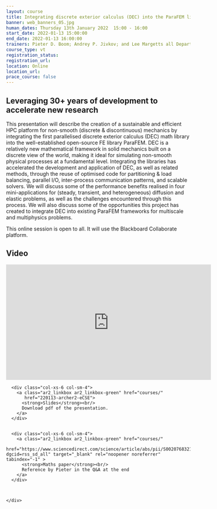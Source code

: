 ```yaml
---
layout: course
title: Integrating discrete exterior calculus (DEC) into the ParaFEM library
banner: web_banners_05.jpg
human_dates: Thursday 13th January 2022  15:00 - 16:00 
start_date: 2022-01-13 15:00:00
end_date: 2022-01-13 16:00:00
trainers: Pieter D. Boom; Andrey P. Jivkov; and Lee Margetts all Department of MACE, University of Manchester.
course_type: vt
registration_status:
registration_url:
location: Online
location_url:
prace_course: false
---
```


## Leveraging 30+ years of development to accelerate new research

This presentation will describe the creation of a sustainable and efficient HPC platform for non-smooth (discrete & discontinuous) mechanics by integrating the first parallelised discrete exterior calculus (DEC) math library into the well-established open-source FE library ParaFEM. DEC is a relatively new mathematical framework in solid mechanics built on a discrete view of the world, making it ideal for simulating non-smooth physical processes at a fundamental level. Integrating the libraries has accelerated the development and application of DEC, as well as related methods, through the reuse of optimised code for partitioning & load balancing, parallel I/O, inter-process communication patterns, and scalable solvers. We will discuss some of the performance benefits realised in four mini-applications for (steady, transient, and heterogeneous) diffusion and elastic problems, as well as the challenges encountered through this process. We will also discuss some of the opportunities this project has created to integrate DEC into existing ParaFEM frameworks for multiscale and multiphysics problems.


This online session is open to all. It will use the Blackboard Collaborate platform.



<section id="service">

<!--
  <div class="row ">	

      <div class="col-xs-6 col-sm-4">
        <a class="ar2_linkbox ar2_linkbox-teal" 
          href="https://eu.bbcollab.com/guest/d8286b77c1594e81b354d4fd39b4e81e">
          <strong>Join Session</strong><br/>
          Join this online session in your browser
        </a>
      </div>

      <div class="col-xs-6 col-sm-4">
        <a class="ar2_linkbox ar2_linkbox-green" href="courses/"
           href="myevents.ics">
          <strong>Add to Calendar</strong><br/>
          Download ICS file to add this event to your calendar complete with join link
        </a>
      </div>

											
    </div>

-->



<h2><a name="video">Video</a></h2>

<div>

<iframe title="Video"  width="560" height="315" src="https://www.youtube.com/embed/daX1FY6CRq8" frameborder="0" allow="accelerometer; autoplay; encrypted-media; gyroscope; picture-in-picture" allowfullscreen></iframe>

</div>





<section id="service">
  <div class="container">
    <div class="row ">	

<!--

      <div class="col-xs-6 col-sm-4">
        <a class="ar2_linkbox ar2_linkbox-teal" href="  ">
          <strong>Transcript</strong><br/>
          Download a transcript of the video audio
        </a>
      </div>

-->

      <div class="col-xs-6 col-sm-4">
        <a class="ar2_linkbox ar2_linkbox-green" href="courses/"
           href="220113-archer2-eCSE">
          <strong>Slides</strong><br/>
          Download pdf of the presentation.
        </a>
      </div>


      <div class="col-xs-6 col-sm-4">
        <a class="ar2_linkbox ar2_linkbox-green" href="courses/"
            href="https://www.sciencedirect.com/science/article/abs/pii/S0020768321004212?dgcid=rss_sd_all" target="_blank" rel="noopener noreferrer" tabindex="-1" >
          <strong>Maths paper</strong><br/>
          Reference by Pieter in the Q&A at the end
        </a>
      </div>


										
    </div>
  </div>
</section>


